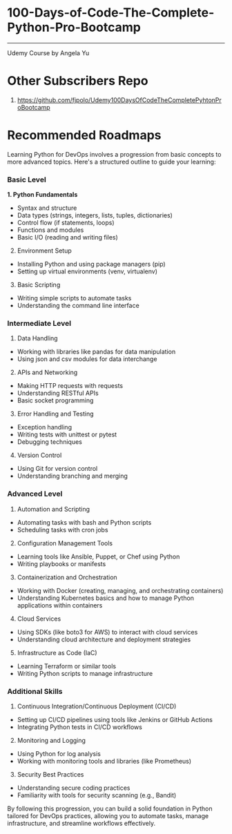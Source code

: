 # 100-Days-of-Code-The-Complete-Python-Pro-Bootcamp

--------------------------

Udemy Course by Angela Yu



# Other Subscribers Repo
1. https://github.com/fjpolo/Udemy100DaysOfCodeTheCompletePyhtonProBootcamp

# Recommended Roadmaps
Learning Python for DevOps involves a progression from basic concepts to more advanced topics. Here's a structured outline to guide your learning:

### Basic Level
**1. Python Fundamentals**
- Syntax and structure
- Data types (strings, integers, lists, tuples, dictionaries)
- Control flow (if statements, loops)
- Functions and modules
- Basic I/O (reading and writing files)


2. Environment Setup
- Installing Python and using package managers (pip)
- Setting up virtual environments (venv, virtualenv)


3. Basic Scripting
- Writing simple scripts to automate tasks
- Understanding the command line interface


### Intermediate Level
1. Data Handling
- Working with libraries like pandas for data manipulation
- Using json and csv modules for data interchange


2. APIs and Networking
- Making HTTP requests with requests
- Understanding RESTful APIs
- Basic socket programming


3. Error Handling and Testing
- Exception handling
- Writing tests with unittest or pytest
- Debugging techniques


4. Version Control
- Using Git for version control
- Understanding branching and merging


### Advanced Level
1. Automation and Scripting
- Automating tasks with bash and Python scripts
- Scheduling tasks with cron jobs


2. Configuration Management Tools
- Learning tools like Ansible, Puppet, or Chef using Python
- Writing playbooks or manifests


3. Containerization and Orchestration
- Working with Docker (creating, managing, and orchestrating containers)
- Understanding Kubernetes basics and how to manage Python applications within containers


4. Cloud Services
- Using SDKs (like boto3 for AWS) to interact with cloud services
- Understanding cloud architecture and deployment strategies


5. Infrastructure as Code (IaC)
- Learning Terraform or similar tools
- Writing Python scripts to manage infrastructure


### Additional Skills
1. Continuous Integration/Continuous Deployment (CI/CD)
- Setting up CI/CD pipelines using tools like Jenkins or GitHub Actions
- Integrating Python tests in CI/CD workflows


2. Monitoring and Logging
- Using Python for log analysis
- Working with monitoring tools and libraries (like Prometheus)


3. Security Best Practices
- Understanding secure coding practices
- Familiarity with tools for security scanning (e.g., Bandit)

By following this progression, you can build a solid foundation in Python tailored for DevOps practices, allowing you to automate tasks, manage infrastructure, and streamline workflows effectively.
